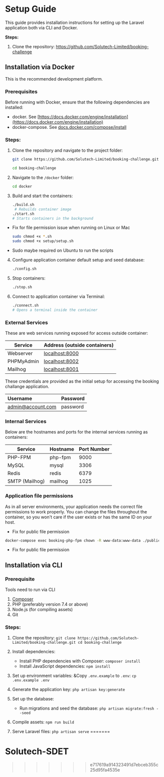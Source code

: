 # Setup Guide

This guide provides installation instructions for setting up the Laravel application both via CLI and Docker.

**Steps:**

1. Clone the repository: [https://github.com/Solutech-Limited/booking-challenge
   ](https://github.com/Solutech-Limited/booking-challenge)

## Installation via Docker

This is the recommended development platform.

### Prerequisites

Before running with Docker, ensure that the following dependencies are installed:

- docker. See [https://docs.docker.com/engine/installation](https://docs.docker.com/engine/installation)
- docker-compose. See [docs.docker.com/compose/install](https://docs.docker.com/compose/install/)

### Steps:

1. Clone the repository and navigate to the project folder:
    ```bash
    git clone https://github.com/Solutech-Limited/booking-challenge.git
   
    cd booking-challenge
    ```

2. Navigate to the `/docker` folder:
    ```bash
    cd docker
    ```
3. Build and start the containers:
    ```bash
    ./build.sh
     # Rebuilds container image
    ./start.sh
   # Starts containers in the background
    ```

* Fix for file permission issue when running on Linux or Mac
    ```bash
  sudo chmod +x *.sh 
  sudo chmod +x setup/setup.sh
    ```
* Sudo maybe required on Ubuntu to run the scripts

4. Configure application container default setup and seed database:
   ```bash
   ./config.sh
   ```
5. Stop containers:
    ```bash
    ./stop.sh
    ```
6. Connect to application container via Terminal:
    ```bash
    ./connect.sh
    # Opens a terminal inside the container
    ```

### External Services

These are web services running exposed for access outside container:

| Service    | Address (outside containers)            |
|------------|-----------------------------------------|
| Webserver  | [localhost:8000](http://localhost:8000) |
| PHPMyAdmin | [localhost:8002](http://localhost:8002) |
| Mailhog    | [localhost:8001](http://localhost:8001) |

These credentials are provided as the initial setup for accessing the booking challange application.

| **Username**      | **Password** |
|:------------------|--------------|
| admin@account.com | password     |

### Internal Services

Below are the hostnames and ports for the
internal services running as containers:

| Service        | Hostname | Port Number |
|----------------|----------|-------------|
| PHP-FPM        | php-fpm  | 9000        |
| MySQL          | mysql    | 3306        |
| Redis          | redis    | 6379        |
| SMTP (Mailhog) | mailhog  | 1025        |

### Application file permissions #

As in all server environments, your application needs the correct file permissions to work properly. You can change the
files throughout the container, so you won't care if the user exists or has the same ID on your host.

* Fix for public file permission

```bash
docker-compose exec booking-php-fpm chown -R www-data:www-data ./public
```

* Fix for public file permission

## Installation via CLI

### Prerequisite

Tools need to run via CLI

1. [Composer](https://getcomposer.org/download/)
2. PHP (preferably version 7.4 or above)
3. Node.js (for compiling assets)
4. Git

### Steps:

1. Clone the repository:
   `git clone https://github.com/Solutech-Limited/booking-challenge.git
   cd booking-challenge`

2. Install dependencies:
    * Install PHP dependencies with Composer:
      `composer install`
    * Install JavaScript dependencies:
      `npm install`
3. Set up environment variables:
   &Copy `.env.example` to `.env`:
   `cp .env.example .env`
4. Generate the application key:
   `php artisan key:generate`
5. Set up the database:
    * Run migrations and seed the database:
      `php artisan migrate:fresh --seed`
6. Compile assets:
   `npm run build`
7. Serve Laravel files:
   `php artisan serve`
=======
# Solutech-SDET
>>>>>>> e717619a914323491d7ebceb355c25d95fa4535e

